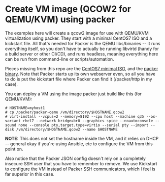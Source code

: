 # Create VM image (QCOW2 for QEMU/KVM) using packer
The examples here will create a qcow2 image for use with QEMU/KVM virtualization using packer.  They start with a minimal CentOS7 ISO and a kickstart file.  All that's needed for Packer is the QEMU libs/binaries -- it runs everything itself, so you don't have to actually be running libvirtd (handy for a build server or other CI/CD), and runs headless, meaning everything here can be run from command-line or scripts/automation.


Pieces missing from this repo are the [CentOS7 minimal ISO](https://www.centos.org/download/), and the [packer binary](https://www.packer.io/downloads).  Note that Packer starts up its own webserver even, so all you have to do is put the kickstart file where Packer can find it (/packer/http in my case).

You can deploy a VM using the image packer just build like this (for QEMU/KVM):
```
# HOSTNAME=myhost1
# cp /packer/packer-qemu /vm/directory/$HOSTNAME.qcow2
# virt-install --vcpus=2 --memory=8192 --cpu host --machine q35 --os-variant rhel7 --network bridge=br0 --graphics spice --noautoconsole --sound none --console pty,target.type=virtio --serial pty --import --disk /vm/directory/$HOSTNAME.qcow2 --name $HOSTNAME
```
**NOTE:** This does not set the hostname inside the VM, and it relies on DHCP -- general okay if you're using Ansible, etc to configure the VM from this point on.

Also notice that the Packer JSON config doesn't rely on a completely insecure SSH user that you have to remember to remove.  We use Kickstart to configure the VM instead of Packer SSH communicators, which I feel is far superior in this case.
